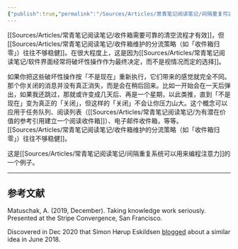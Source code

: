 ```yaml
---
{"publish":true,"permalink":"/Sources/Articles/常青笔记阅读笔记/间隔重复可以降低破坏性收件箱维护操作的风险.md","title":"间隔重复可以降低破坏性收件箱维护操作的风险","created":"2022-08-10","modified":"2023-03-14","tags":["review"],"cssclasses":""}
---
```




[[Sources/Articles/常青笔记阅读笔记/收件箱需要可靠的清空流程才有效]]，但[[Sources/Articles/常青笔记阅读笔记/收件箱维护的分流策略（如「收件箱归零」）往往不够稳健]]。在很大程度上，这是因为[[Sources/Articles/常青笔记阅读笔记/软件界面经常将破坏性操作作为最终决定，而不是视情况而定的选择]]。

如果你把这些破坏性操作按「不是现在」重新执行，它们带来的感觉就完全不同。那个你关闭的消息并没有真正消失，而是会在稍后回来。比如一开始会在一天后弹出，如果我还跳过，那就或许变成几天后、再是一个星期，以此类推，直到「不是现在」变为真正的「关闭」，但这样的「关闭」不会让你压力山大。这个概念可以应用于任务队列、阅读列表（[[Sources/Articles/常青笔记阅读笔记/为有潜在价值的参考引用建立一个阅读收件箱]]）、电子邮件收件箱，等等。[[Sources/Articles/常青笔记阅读笔记/收件箱维护的分流策略（如「收件箱归零」）往往不够稳健]]。

这是[[Sources/Articles/常青笔记阅读笔记/间隔重复系统可以用来编程注意力]]的一个例子。

___

## 参考文献

Matuschak, A. (2019, December). Taking knowledge work seriously. Presented at the Stripe Convergence, San Francisco.

Discovered in Dec 2020 that Simon Hørup Eskildsen [blogged](https://sirupsen.com/playlists/) about a similar idea in June 2018.
